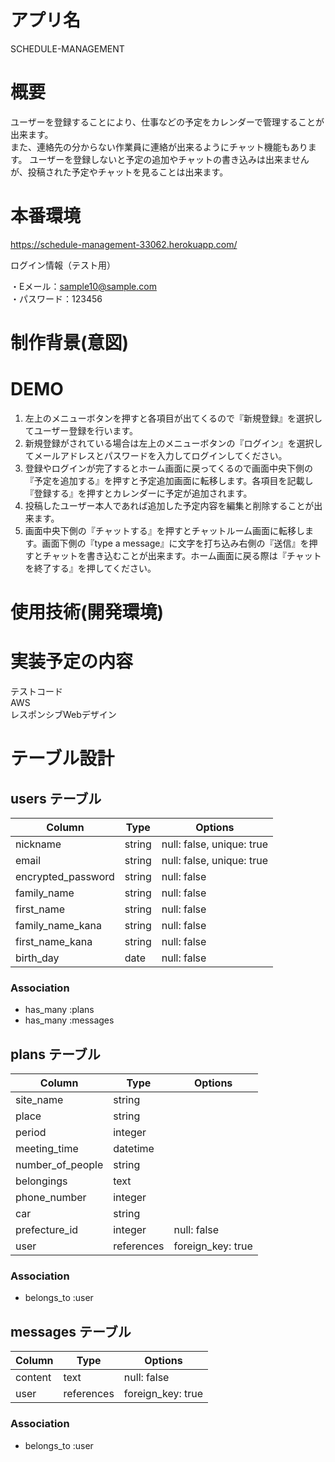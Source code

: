 # アプリ名

SCHEDULE-MANAGEMENT

# 概要

 ユーザーを登録することにより、仕事などの予定をカレンダーで管理することが出来ます。  
 また、連絡先の分からない作業員に連絡が出来るようにチャット機能もあります。 
 ユーザーを登録しないと予定の追加やチャットの書き込みは出来ませんが、投稿された予定やチャットを見ることは出来ます。


# 本番環境

https://schedule-management-33062.herokuapp.com/

ログイン情報（テスト用）

・Eメール：sample10@sample.com  
・パスワード：123456

# 制作背景(意図)


# DEMO

 1. 左上のメニューボタンを押すと各項目が出てくるので『新規登録』を選択してユーザー登録を行います。
 2. 新規登録がされている場合は左上のメニューボタンの『ログイン』を選択してメールアドレスとパスワードを入力してログインしてください。
 3. 登録やログインが完了するとホーム画面に戻ってくるので画面中央下側の『予定を追加する』を押すと予定追加画面に転移します。各項目を記載し『登録する』を押すとカレンダーに予定が追加されます。
 4. 投稿したユーザー本人であれば追加した予定内容を編集と削除することが出来ます。
 5. 画面中央下側の『チャットする』を押すとチャットルーム画面に転移します。画面下側の『type a message』に文字を打ち込み右側の『送信』を押すとチャットを書き込むことが出来ます。ホーム画面に戻る際は『チャットを終了する』を押してください。

# 使用技術(開発環境)

# 実装予定の内容
テストコード  
AWS  
レスポンシブWebデザイン


# テーブル設計

## users テーブル

| Column             | Type   | Options                   |
| ------------------ | ------ | ------------------------- |
| nickname           | string | null: false, unique: true |
| email              | string | null: false, unique: true |
| encrypted_password | string | null: false               |
| family_name        | string | null: false               |
| first_name         | string | null: false               |
| family_name_kana   | string | null: false               |
| first_name_kana    | string | null: false               |
| birth_day          | date   | null: false               |

### Association

- has_many :plans
- has_many :messages

##  plans テーブル

| Column           | Type       | Options           |
| ---------------- | ---------- | ----------------- |
| site_name        | string     |                   |
| place            | string     |                   |
| period           | integer    |                   |
| meeting_time     | datetime   |                   |
| number_of_people | string     |                   |
| belongings       | text       |                   |
| phone_number     | integer    |                   |
| car              | string     |                   |
| prefecture_id    | integer    | null: false       |
| user             | references | foreign_key: true |

### Association

- belongs_to :user

## messages テーブル

| Column     | Type       | Options           |
| ---------- | ---------- | ----------------- |
| content    | text       | null: false       |
| user       | references | foreign_key: true |

### Association

- belongs_to :user
